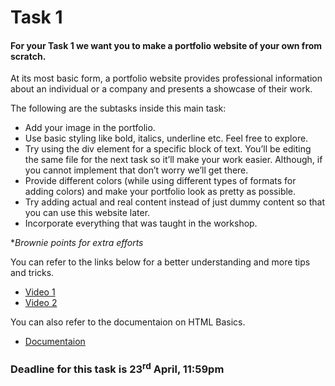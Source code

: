 <h1> Task 1 </h1>

<h4>For your Task 1 we want you to make a portfolio website of your own from scratch. </h4>

At its most basic form, a portfolio website provides professional information about an individual or a company and presents a showcase of their work. 

The following are the subtasks inside this main task: 
- Add your image in the portfolio. 
- Use basic styling like bold, italics, underline etc. Feel free to explore. 
- Try using the div element for a specific block of text. You’ll be editing the same file for the next task so it’ll make your work easier. Although, if you cannot implement that don’t worry we’ll get there.
- Provide different colors (while using different types of formats for adding colors) and make your portfolio look as pretty as possible. 
- Try adding actual and real content instead of just dummy content so that you can use this website later.
- Incorporate everything that was taught in the workshop. 

**Brownie points for extra efforts*

You can refer to the links below for a better understanding and more tips and tricks.
- <a href = "https://www.youtube.com/watch?v=qz0aGYrrlhU&t=2826s">Video 1</a>
- <a href = "https://www.youtube.com/watch?v=UB1O30fR-EE">Video 2</a>

You can also refer to the documentaion on HTML Basics.
- <a href = "https://www.w3schools.com/html/html_basic.asp">Documentaion</a>

<h3>Deadline for this task is 23<sup>rd</sup> April, 11:59pm</h3>

